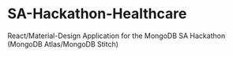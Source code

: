 # SA-Hackathon-Healthcare
React/Material-Design Application for the MongoDB SA Hackathon (MongoDB Atlas/MongoDB Stitch)
